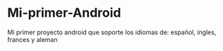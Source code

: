 # Mi-primer-Android
Mi primer proyecto android que soporte los idiomas de: español, ingles, frances y aleman
